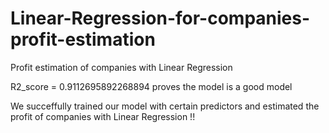 # Linear-Regression-for-companies-profit-estimation

Profit estimation of companies with Linear Regression

R2_score = 0.9112695892268894 proves the model is a good model

We succeffully trained our model with certain predictors and estimated the profit of companies with Linear Regression !! 

